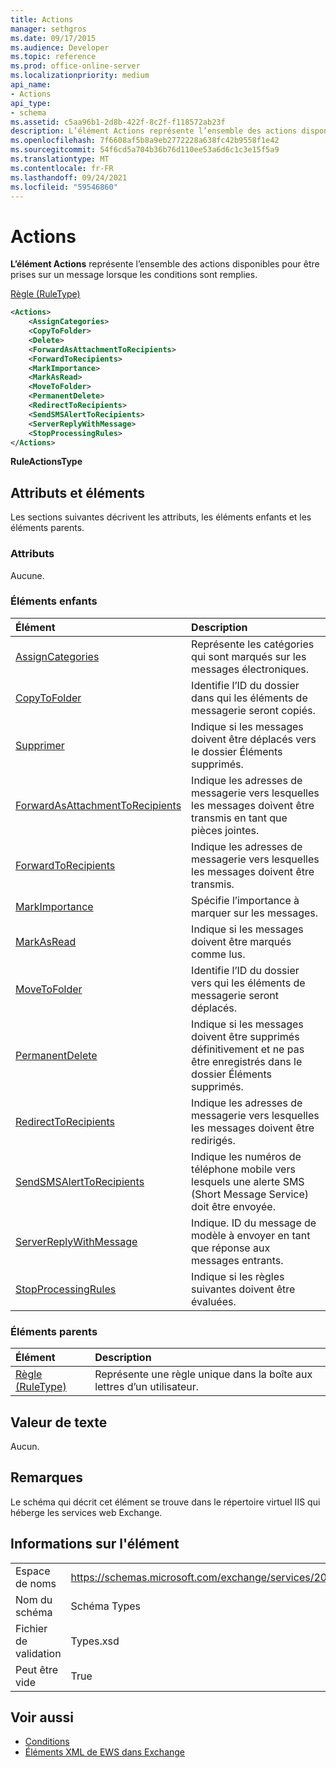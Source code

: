 ```yaml
---
title: Actions
manager: sethgros
ms.date: 09/17/2015
ms.audience: Developer
ms.topic: reference
ms.prod: office-online-server
ms.localizationpriority: medium
api_name:
- Actions
api_type:
- schema
ms.assetid: c5aa96b1-2d8b-422f-8c2f-f118572ab23f
description: L’élément Actions représente l’ensemble des actions disponibles pour être prises sur un message lorsque les conditions sont remplies.
ms.openlocfilehash: 7f6608af5b8a9eb2772228a638fc42b9558f1e42
ms.sourcegitcommit: 54f6cd5a704b36b76d110ee53a6d6c1c3e15f5a9
ms.translationtype: MT
ms.contentlocale: fr-FR
ms.lasthandoff: 09/24/2021
ms.locfileid: "59546860"
---
```

# <a name="actions"></a>Actions

**L’élément Actions** représente l’ensemble des actions disponibles pour être prises sur un message lorsque les conditions sont remplies. 
  
[Règle (RuleType)](rule-ruletype.md)
  
```XML
<Actions>
    <AssignCategories>
    <CopyToFolder>
    <Delete>
    <ForwardAsAttachmentToRecipients>
    <ForwardToRecipients>
    <MarkImportance>
    <MarkAsRead>
    <MoveToFolder>
    <PermanentDelete>
    <RedirectToRecipients>
    <SendSMSAlertToRecipients>
    <ServerReplyWithMessage>
    <StopProcessingRules>
</Actions>
```

 **RuleActionsType**
## <a name="attributes-and-elements"></a>Attributs et éléments

Les sections suivantes décrivent les attributs, les éléments enfants et les éléments parents.
  
### <a name="attributes"></a>Attributs

Aucune.
  
### <a name="child-elements"></a>Éléments enfants

|**Élément**|**Description**|
|:-----|:-----|
|[AssignCategories](assigncategories.md) <br/> |Représente les catégories qui sont marqués sur les messages électroniques.  <br/> |
|[CopyToFolder](copytofolder.md) <br/> |Identifie l’ID du dossier dans qui les éléments de messagerie seront copiés.  <br/> |
|[Supprimer](delete.md) <br/> |Indique si les messages doivent être déplacés vers le dossier Éléments supprimés.  <br/> |
|[ForwardAsAttachmentToRecipients](forwardasattachmenttorecipients.md) <br/> |Indique les adresses de messagerie vers lesquelles les messages doivent être transmis en tant que pièces jointes.  <br/> |
|[ForwardToRecipients](forwardtorecipients.md) <br/> |Indique les adresses de messagerie vers lesquelles les messages doivent être transmis.  <br/> |
|[MarkImportance](markimportance.md) <br/> |Spécifie l’importance à marquer sur les messages.  <br/> |
|[MarkAsRead](markasread.md) <br/> |Indique si les messages doivent être marqués comme lus.  <br/> |
|[MoveToFolder](movetofolder.md) <br/> |Identifie l’ID du dossier vers qui les éléments de messagerie seront déplacés.  <br/> |
|[PermanentDelete](permanentdelete.md) <br/> |Indique si les messages doivent être supprimés définitivement et ne pas être enregistrés dans le dossier Éléments supprimés.  <br/> |
|[RedirectToRecipients](redirecttorecipients.md) <br/> |Indique les adresses de messagerie vers lesquelles les messages doivent être redirigés.  <br/> |
|[SendSMSAlertToRecipients](sendsmsalerttorecipients.md) <br/> |Indique les numéros de téléphone mobile vers lesquels une alerte SMS (Short Message Service) doit être envoyée.  <br/> |
|[ServerReplyWithMessage](serverreplywithmessage.md) <br/> |Indique. ID du message de modèle à envoyer en tant que réponse aux messages entrants.  <br/> |
|[StopProcessingRules](stopprocessingrules.md) <br/> |Indique si les règles suivantes doivent être évaluées.  <br/> |
   
### <a name="parent-elements"></a>Éléments parents

|**Élément**|**Description**|
|:-----|:-----|
|[Règle (RuleType)](rule-ruletype.md) <br/> |Représente une règle unique dans la boîte aux lettres d’un utilisateur.  <br/> |
   
## <a name="text-value"></a>Valeur de texte

Aucun.
  
## <a name="remarks"></a>Remarques

Le schéma qui décrit cet élément se trouve dans le répertoire virtuel IIS qui héberge les services web Exchange.
  
## <a name="element-information"></a>Informations sur l'élément

|||
|:-----|:-----|
|Espace de noms  <br/> |https://schemas.microsoft.com/exchange/services/2006/types  <br/> |
|Nom du schéma  <br/> |Schéma Types  <br/> |
|Fichier de validation  <br/> |Types.xsd  <br/> |
|Peut être vide  <br/> |True  <br/> |
   
## <a name="see-also"></a>Voir aussi

- [Conditions](conditions.md)
- [Éléments XML de EWS dans Exchange](ews-xml-elements-in-exchange.md)

